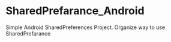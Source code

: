 # SharedPrefarance_Android
Simple Android SharedPreferences Project. 
Organize way to use SharedPrefarance
